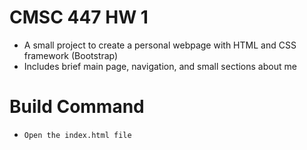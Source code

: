 # CMSC 447 HW 1
* A small project to create a personal webpage with HTML and CSS framework (Bootstrap)
* Includes brief main page, navigation, and small sections about me

# Build Command
* `Open the index.html file`
